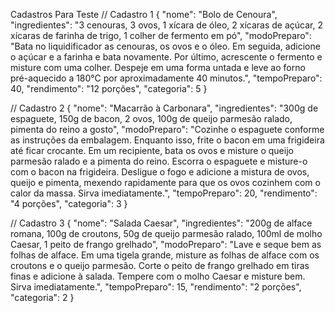 Cadastros Para Teste
// Cadastro 1
{
  "nome": "Bolo de Cenoura",
  "ingredientes": "3 cenouras, 3 ovos, 1 xícara de óleo, 2 xícaras de açúcar, 2 xícaras de farinha de trigo, 1 colher de fermento em pó",
  "modoPreparo": "Bata no liquidificador as cenouras, os ovos e o óleo. Em seguida, adicione o açúcar e a farinha e bata novamente. Por último, acrescente o fermento e misture com uma colher. Despeje em uma forma untada e leve ao forno pré-aquecido a 180°C por aproximadamente 40 minutos.",
  "tempoPreparo": 40,
  "rendimento": "12 porções",
  "categoria": 5
}

// Cadastro 2
{
  "nome": "Macarrão à Carbonara",
  "ingredientes": "300g de espaguete, 150g de bacon, 2 ovos, 100g de queijo parmesão ralado, pimenta do reino a gosto",
  "modoPreparo": "Cozinhe o espaguete conforme as instruções da embalagem. Enquanto isso, frite o bacon em uma frigideira até ficar crocante. Em um recipiente, bata os ovos e misture o queijo parmesão ralado e a pimenta do reino. Escorra o espaguete e misture-o com o bacon na frigideira. Desligue o fogo e adicione a mistura de ovos, queijo e pimenta, mexendo rapidamente para que os ovos cozinhem com o calor da massa. Sirva imediatamente.",
  "tempoPreparo": 20,
  "rendimento": "4 porções",
  "categoria": 3
}

// Cadastro 3
{
  "nome": "Salada Caesar",
  "ingredientes": "200g de alface romana, 100g de croutons, 50g de queijo parmesão ralado, 100ml de molho Caesar, 1 peito de frango grelhado",
  "modoPreparo": "Lave e seque bem as folhas de alface. Em uma tigela grande, misture as folhas de alface com os croutons e o queijo parmesão. Corte o peito de frango grelhado em tiras finas e adicione à salada. Tempere com o molho Caesar e misture bem. Sirva imediatamente.",
  "tempoPreparo": 15,
  "rendimento": "2 porções",
  "categoria": 2
}

